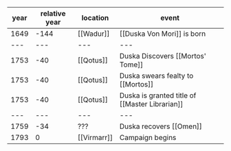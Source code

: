 |  year  | relative year |  location | event | 
| ------ | ------------- | --------- | ----- |
| 1649 | -144 | [[Wadur]] | [[Duska Von Mori]] is born |
| --- | --- | --- | --- |
| 1753 | -40 | [[Qotus]] | Duska Discovers [[Mortos' Tome]] |
| 1753 | -40 | [[Qotus]] | Duska swears fealty to [[Mortos]] |
| 1753 | -40 | [[Qotus]] | Duska is granted title of [[Master Librarian]] |
| --- | --- | --- | --- |
| 1759 | -34 | ??? | Duska recovers [[Omen]] | 
| 1793 | 0 | [[Virmarr]] | Campaign begins |

